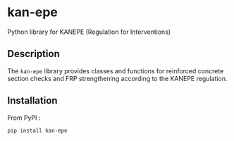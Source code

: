 # kan-epe

Python library for KANEPE (Regulation for Interventions)

## Description
The `kan-epe` library provides classes and functions for reinforced concrete section checks and FRP strengthening according to the KANEPE regulation.

## Installation

From PyPI :
```bash
pip install kan-epe
